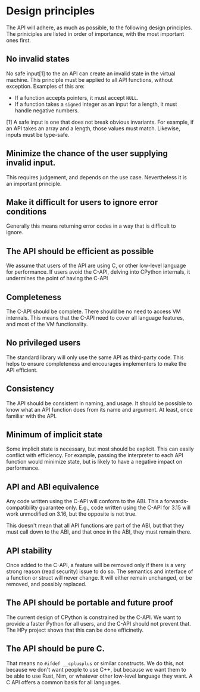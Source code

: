 
# Design principles

The API will adhere, as much as possible, to the following design principles.
The priniciples are listed in order of importance, with the most important ones first.

## No invalid states

No safe input[1] to the an API can create an invalid state in the virtual machine.
This principle must be applied to all API functions, without exception.
Examples of this are:

* If a function accepts pointers, it must accept `NULL`.
* If a function takes a `signed` integer as an input for a length,
  it must handle negative numbers.

[1] A safe input is one that does not break obvious invariants.
For example, if an API takes an array and a length, those values must match.
Likewise, inputs must be type-safe.

## Minimize the chance of the user supplying invalid input.

This requires judgement, and depends on the use case. Nevertheless it is an important principle.

## Make it difficult for users to ignore error conditions

Generally this means returning error codes in a way that is difficult to ignore.

## The API should be efficient as possible

We assume that users of the API are using C, or other low-level language for performance.
If users avoid the C-API, delving into CPython internals, it undermines the point of having 
the C-API

## Completeness

The C-API should be complete. There should be no need to access VM internals.
This means that the C-API need to cover all language features, and most of the VM functionality.

## No privileged users

The standard library will only use the same API as third-party code.
This helps to ensure completeness and encourages implementers to make the API efficient.

## Consistency

The API should be consistent in naming, and usage. It should be possible to know
what an API function does from its name and argument. At least, once familiar with the API.

## Minimum of implicit state

Some implicit state is necessary, but most should be explicit.
This can easily conflict with efficiency. For example, passing the interpreter
to each API function would minimize state, but is likely to have a negative 
impact on performance.

## API and ABI equivalence

Any code written using the C-API will conform to the ABI.
This a forwards-compatibility guarantee only.
E.g., code written using the C-API for 3.15 will work unmodified
on 3.16, but the opposite is not true.

This doesn't mean that all API functions are part of the ABI, but that they must call down to the ABI,
and that once in the ABI, they must remain there.

## API stability

Once added to the C-API, a feature will be removed only if there is a very strong reason (read security)
issue to do so.
The semantics and interface of a function or struct will never change.
It will either remain unchanged, or be removed, and possibly replaced.
   
## The API should be portable and future proof

The current design of CPython is constrained by the C-API.
We want to provide a faster Python for all users, and the C-API
should not prevent that. The HPy project shows that this can be done efficinetly.

## The API should be pure C.

That means no `#ifdef __cplusplus` or similar constructs.
We do this, not because we don't want people to use C++, but because
we want them to be able to use Rust, Nim, or whatever other low-level 
language they want. A C API offers a common basis for all languages.
